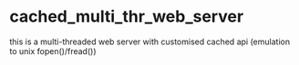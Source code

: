 # cached_multi_thr_web_server
this is a multi-threaded web server with customised cached api (emulation to unix fopen()/fread())
